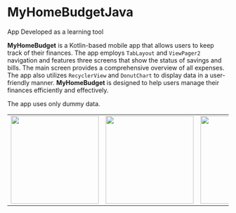 # MyHomeBudgetJava

App Developed as a learning tool

**MyHomeBudget** is a Kotlin-based mobile app that allows users to keep track of their finances. The app employs `TabLayout` and `ViewPager2` navigation and features three screens that show the status of savings and bills. The main screen provides a comprehensive overview of all expenses. The app also utilizes `RecyclerView` and `DonutChart` to display data in a user-friendly manner. **MyHomeBudget** is designed to help users manage their finances efficiently and effectively.

The app uses only dummy data.

<table><tr><td><img src="https://media1.giphy.com/media/49RzyXBmRBa59Wi47n/giphy.gif?cid=790b76111b9b9991bd4197bf8d7295e517603d04f8ba2992&rid=giphy.gif&ct=g" width="200" /></td><td><img src="https://media1.giphy.com/media/zbqykvBYncTRQLCAja/giphy.gif?cid=790b7611d47e3d6d46e7b736ac29fe3cc9bc281aed07c1c0&rid=giphy.gif&ct=g" width="200" /></td><td><img src="https://media3.giphy.com/media/BbcDIUyV6IodX2yGVx/giphy.gif?cid=790b7611d1bf2abf7deacc8ad5a71a6a13adfbc9f4344954&rid=giphy.gif&ct=g" width="200" /></td></tr></table>

